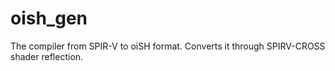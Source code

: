 # oish_gen
The compiler from SPIR-V to oiSH format. Converts it through SPIRV-CROSS shader reflection.
